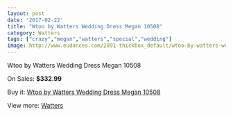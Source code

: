 ```yaml
---
layout: post
date: '2017-02-22'
title: "Wtoo by Watters Wedding Dress Megan 10508"
category: Watters
tags: ["crazy","megan","watters","special","wedding"]
image: http://www.eudances.com/2891-thickbox_default/wtoo-by-watters-wedding-dress-megan-10508.jpg
---
```

Wtoo by Watters Wedding Dress Megan 10508

On Sales: **$332.99**
<a href="https://www.eudances.com/en/watters/1000-wtoo-by-watters-wedding-dress-megan-10508.html"><amp-img layout="responsive" width="600" height="600" src="//www.eudances.com/2891-thickbox_default/wtoo-by-watters-wedding-dress-megan-10508.jpg" alt="Wtoo by Watters Wedding Dress Megan 10508 0" /></a>
<a href="https://www.eudances.com/en/watters/1000-wtoo-by-watters-wedding-dress-megan-10508.html"><amp-img layout="responsive" width="600" height="600" src="//www.eudances.com/2892-thickbox_default/wtoo-by-watters-wedding-dress-megan-10508.jpg" alt="Wtoo by Watters Wedding Dress Megan 10508 1" /></a>

Buy it: [Wtoo by Watters Wedding Dress Megan 10508](https://www.eudances.com/en/watters/1000-wtoo-by-watters-wedding-dress-megan-10508.html "Wtoo by Watters Wedding Dress Megan 10508")

View more: [Watters](https://www.eudances.com/en/12-watters "Watters")